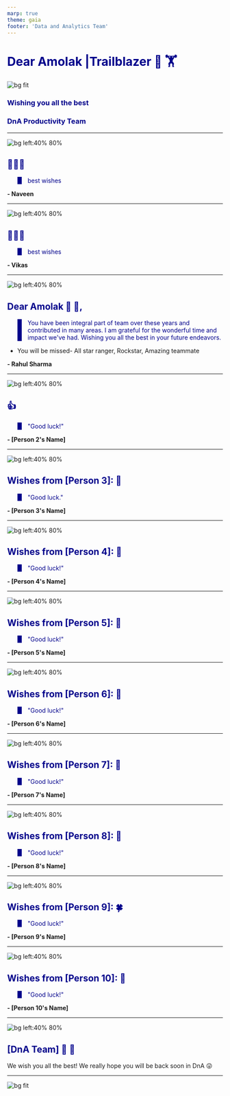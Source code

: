 ```yaml
---
marp: true
theme: gaia
footer: 'Data and Analytics Team'
---
```



# Dear Amolak |Trailblazer 💐 🏋️


![bg fit](https://www.salesforce.com/blog/wp-content/uploads/sites/2/2024/04/2024-05-360Blog-MascotGroup-1500x844-WithoutGenie.png?w=889&h=500)


### Wishing you all the best

### DnA Productivity Team

---


![bg left:40% 80%](https://example.com/astro-mascot.jpg)
## 🌟🌟🌟

> best wishes

**- Naveen**

---


![bg left:40% 80%](https://example.com/astro-mascot.jpg)
## 🌟🌟🌟

> best wishes

**- Vikas**

---

![bg left:40% 80%](https://www.salesforce.com/blog/wp-content/uploads/sites/2/2021/12/2021-12-360Blog-2D-IndividualIllustrations-Astro.png)
## Dear Amolak 💐 🤟,


> You have been integral part of team over these years and contributed in many areas. I am grateful for the wonderful time and impact we've had. Wishing you all the best in your future endeavors.

- You will be missed- All star ranger, Rockstar, Amazing teammate


**- Rahul Sharma**

---

![bg left:40% 80%](https://example.com/astro-mascot.jpg)

## 👍

> "Good luck!"

**- [Person 2's Name]**

---

![bg left:40% 80%](https://example.com/codey-mascot.jpg)
## Wishes from [Person 3]: 🌈

> "Good luck."

**- [Person 3's Name]**

---

![bg left:40% 80%](https://example.com/astro-mascot.jpg)
## Wishes from [Person 4]: 💫

> "Good luck!"

**- [Person 4's Name]**

---

![bg left:40% 80%](https://example.com/codey-mascot.jpg)
## Wishes from [Person 5]: 🎯

> "Good luck!"

**- [Person 5's Name]**

---

![bg left:40% 80%](https://example.com/astro-mascot.jpg)
## Wishes from [Person 6]: 🚀

> "Good luck!"

**- [Person 6's Name]**

---

![bg left:40% 80%](https://example.com/codey-mascot.jpg)
## Wishes from [Person 7]: 🌻

> "Good luck!"

**- [Person 7's Name]**

---

![bg left:40% 80%](https://example.com/astro-mascot.jpg)
## Wishes from [Person 8]: 🤗

> "Good luck!"

**- [Person 8's Name]**

---

![bg left:40% 80%](https://example.com/codey-mascot.jpg)
## Wishes from [Person 9]: 🍀

> "Good luck!"

**- [Person 9's Name]**

---

![bg left:40% 80%](https://example.com/astro-mascot.jpg)
## Wishes from [Person 10]: 💐

> "Good luck!"

**- [Person 10's Name]**

---
![bg left:40% 80%](https://developer.salesforce.com/resources2/Customer+360+Guides/guide-hero.png)

## [DnA Team] 💼 🌟

We wish you all the best! We really hope you will be back soon in DnA 😜

---

![bg fit](https://www.appdraft.com/wp-content/uploads/2021/11/character-hearts.png)



<style>
@import url('https://fonts.googleapis.com/css2?family=Caveat:wght@400;700&display=swap');
section {
  font-family: 'Caveat', cursive;
  background-color: lightblue;
}
h1, h2, h3, h4 {
  color: darkblue;
}
blockquote {
  border-left: 10px solid darkblue;
  color: darkblue;
}

/* Slide-specific styles */
section:nth-of-type(1) {
  animation: fadeIn 2s;
}
section:nth-of-type(2) {
  animation: slideInLeft 2s;
}
section:nth-of-type(3) {
  animation: slideInRight 2s;
}
section:nth-of-type(4) {
  animation: bounceIn 2s;
}
section:nth-of-type(5) {
  animation: zoomIn 2s;
}
section:nth-of-type(6) {
  animation: rotateIn 2s;
}
section:nth-of-type(7) {
  animation: slideInUp 2s;
}
section:nth-of-type(8) {
  animation: flipInX 2s;
}
section:nth-of-type(9) {
  animation: flipInY 2s;
}
section:nth-of-type(10) {
  animation: lightSpeedIn 2s;
}
section:nth-of-type(11) {
  animation: jackInTheBox 2s;
}
section:nth-of-type(12) {
  animation: rollIn 2s;
}

/* Keyframes for animations */
@keyframes fadeIn {
  from { opacity: 0; }
  to { opacity: 1; }
}
@keyframes slideInLeft {
  from { transform: translateX(-100%); }
  to { transform: translateX(0); }
}
@keyframes slideInRight {
  from { transform: translateX(100%); }
  to { transform: translateX(0); }
}
@keyframes bounceIn {
  from, 20%, 40%, 60%, 80%, to {
    animation-timing-function: cubic-bezier(0.215, 0.610, 0.355, 1.000);
  }
  0% {
    opacity: 0;
    transform: scale3d(.3, .3, .3);
  }
  20% {
    transform: scale3d(1.1, 1.1, 1.1);
  }
  40% {
    transform: scale3d(.9, .9, .9);
  }
  60% {
    opacity: 1;
    transform: scale3d(1.03, 1.03, 1.03);
  }
  80% {
    transform: scale3d(.97, .97, .97);
  }
  to {
    opacity: 1;
    transform: scale3d(1, 1, 1);
  }
}
@keyframes zoomIn {
  from { opacity: 0; transform: scale(.3); }
  50% { opacity: 1; }
}
@keyframes rotateIn {
  from { transform: rotate3d(0, 0, 1, -200deg); opacity: 0; }
  to { transform: rotate3d(0, 0, 1, 0deg); opacity: 1; }
}
@keyframes slideInUp {
  from { transform: translateY(100%); }
  to { transform: translateY(0); }
}
@keyframes flipInX {
  from {
    transform: perspective(400px) rotateX(90deg);
    animation-timing-function: ease-in;
    opacity: 0;
  }
  40% {
    transform: perspective(400px) rotateX(-10deg);
    animation-timing-function: ease-in;
    opacity: 1;
  }
  70% {
    transform: perspective(400px) rotateX(10deg);
    animation-timing-function: ease-in;
  }
  to {
    transform: perspective(400px) rotateX(0);
    animation-timing-function: ease-in;
  }
}
@keyframes flipInY {
  from {
    transform: perspective(400px) rotateY(90deg);
    animation-timing-function: ease-in;
    opacity: 0;
  }
  40% {
    transform: perspective(400px) rotateY(-10deg);
    animation-timing-function: ease-in;
    opacity: 1;
  }
  70% {
    transform: perspective(400px) rotateY(10deg);
    animation-timing-function: ease-in;
  }
  to {
    transform: perspective(400px) rotateY(0);
    animation-timing-function: ease-in;
  }
}
@keyframes lightSpeedIn {
  from {
    transform: translate3d(100%, 0, 0) skewX(-30deg);
    opacity: 0;
  }
  60% {
    transform: skewX(20deg);
    opacity: 1;
  }
  80% {
    transform: skewX(-5deg);
    opacity: 1;
  }
  to {
    transform: none;
    opacity: 1;
  }
}
@keyframes jackInTheBox {
  from {
    opacity: 0;
    transform: scale(0.1) rotate(30deg);
    transform-origin: center bottom;
  }
  50% {
    transform: rotate(-10deg);
  }
  70% {
    transform: rotate(3deg);
  }
  to {
    opacity: 1;
    transform: scale(1);
  }
}
@keyframes rollIn {
  from {
    opacity: 0;
    transform: translate3d(-100%, 0, 0) rotate3d(0, 0, 1, -120deg);
  }
  to {
    opacity: 1;
    transform: none;
  }
}

</style>
